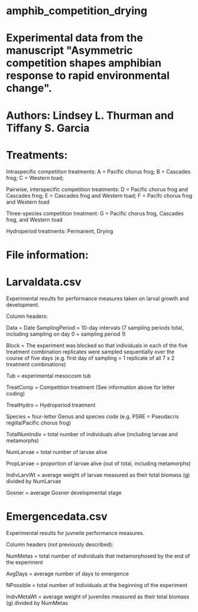 # amphib_competition_drying

# Experimental data from the manuscript "Asymmetric competition shapes amphibian response to rapid environmental change". 
# Authors: Lindsey L. Thurman and Tiffany S. Garcia

# Treatments:
Intraspecific competition treatments: A = Pacific chorus frog; B = Cascades frog; C = Western toad; 

Pairwise, interspecific competition treatments: D = Pacific chorus frog and Cascades frog; E = Cascades frog and Western toad; F = Pacifc chorus frog and Western toad

Three-species competition treatment:
G = Pacific chorus frog, Cascades frog, and Western toad

Hydroperiod treatments: Permanent, Drying

# File information: 

# Larvaldata.csv
Experimental results for performance measures taken on larval growth and development.

Column headers:

Data = Date
SamplingPeriod = 10-day intervals (7 sampling periods total, including sampling on day 0 = sampling period 1)

Block = The experiment was blocked so that individuals in each of the five treatment combination replicates were sampled sequentially   over the course of five days (e.g. first day of sampling = 1 replicate of all 7 x 2 treatment combinations)

Tub = experimental mesocosm tub 

TreatComp = Competition treatment (See information above for letter coding)

TreatHydro = Hydroperiod treatment

Species = four-letter Genus and species code (e.g. PSRE = Pseudacris regilla/Pacific chorus frog)

TotalNumIndiv = total number of individuals alive (including larvae and metamorphs) 

NumLarvae = total number of larvae alive 

PropLarvae = proportion of larvae alive (out of total, including metamorphs) 

IndivLarvWt = average weight of larvae measured as their total biomass (g) divided by NumLarvae

Gosner = average Gosner developmental stage 


# Emergencedata.csv
Experimental results for juvneile performance measures.

Column headers (not previously described):

NumMetas = total number of individuals that metamorphosed by the end of the experiment

AvgDays = average number of days to emergence

NPossible = total number of individuals at the beginning of the experiment

IndivMetaWt = average weight of juveniles measured as their total biomass (g) divided by NumMetas



